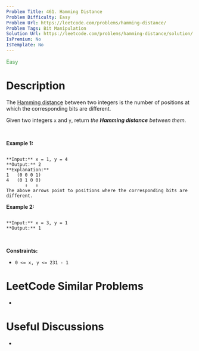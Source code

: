 ```yaml
---
Problem Title: 461. Hamming Distance
Problem Difficulty: Easy
Problem Url: https://leetcode.com/problems/hamming-distance/
Problem Tags: Bit Manipulation
Solution Url: https://leetcode.com/problems/hamming-distance/solution/
IsPremium: No
IsTemplate: No
---
```


<span style="color: rgb(67, 160, 71);">Easy</span>

# Description

The [Hamming distance](https://en.wikipedia.org/wiki/Hamming_distance) between two integers is the number of positions at which the corresponding bits are different.


Given two integers `x` and `y`, return *the **Hamming distance** between them*.


 


**Example 1:**



```

**Input:** x = 1, y = 4
**Output:** 2
**Explanation:**
1   (0 0 0 1)
4   (0 1 0 0)
       ↑   ↑
The above arrows point to positions where the corresponding bits are different.

```

**Example 2:**



```

**Input:** x = 3, y = 1
**Output:** 1

```

 


**Constraints:**


* `0 <= x, y <= 231 - 1`




# LeetCode Similar Problems

- []()

# Useful Discussions

- []()
